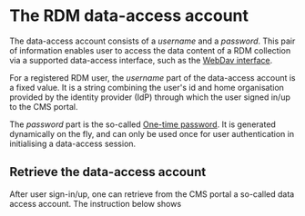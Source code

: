 # The RDM data-access account

The data-access account consists of a _username_ and a _password_. This pair of information enables user to access the data content of a RDM collection via a supported data-access interface, such as the [WebDav interface](webdav.md).

For a registered RDM user, the _username_ part of the data-access account is a fixed value.  It is a string combining the user's id and home organisation provided by the identity provider (IdP) through which the user signed in/up to the CMS portal.

The _password_ part is the so-called [One-time password]().  It is generated dynamically on the fly, and can only be used once for user authentication in initialising a data-access session.  

## Retrieve the data-access account

After user sign-in/up, one can retrieve from the CMS portal a so-called data access account.  The instruction below shows 
